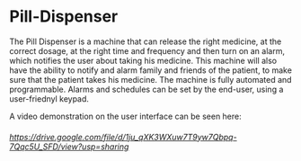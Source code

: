 # Pill-Dispenser


The Pill Dispenser is a machine that can release the right medicine, at the correct dosage, at the right time and frequency and then turn on an alarm, which notifies the user about taking his medicine. This machine will also have the ability to notify and alarm family and friends of the patient, to make sure that the patient takes his medicine. The machine is fully automated and programmable. Alarms and schedules can be set by the end-user, using a user-friednyl keypad. 

A video demonstration on the user interface can be seen here:

###### https://drive.google.com/file/d/1ju_qXK3WXuw7T9yw7Qbpq-7Qqc5U_SFD/view?usp=sharing
